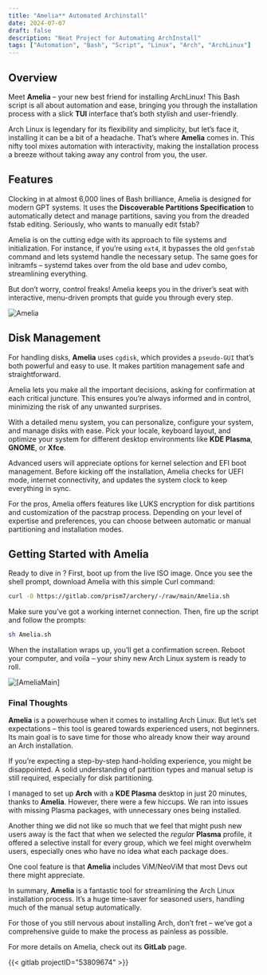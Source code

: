 ```yaml
---
title: "Amelia** Automated Archinstall"
date: 2024-07-07
draft: false
description: "Neat Project for Automating ArchInstall"
tags: ["Automation", "Bash", "Script", "Linux", "Arch", "ArchLinux"]
---
```

## Overview

Meet **Amelia** – your new best friend for installing ArchLinux! This Bash script is all about automation and ease, bringing you through the installation process with a slick **TUI** interface that’s both stylish and user-friendly.

Arch Linux is legendary for its flexibility and simplicity, but let’s face it, installing it can be a bit of a headache. That’s where **Amelia** comes in. This nifty tool mixes automation with interactivity, making the installation process a breeze without taking away any control from you, the user.

## Features

Clocking in at almost 6,000 lines of Bash brilliance, Amelia is designed for modern GPT systems. It uses the **Discoverable Partitions Specification** to automatically detect and manage partitions, saving you from the dreaded fstab editing. Seriously, who wants to manually edit fstab?

Amelia is on the cutting edge with its approach to file systems and initialization. For instance, if you’re using `ext4`, it bypasses the old `genfstab` command and lets systemd handle the necessary setup. The same goes for initramfs – systemd takes over from the old base and udev combo, streamlining everything.

But don’t worry, control freaks! Amelia keeps you in the driver’s seat with interactive, menu-driven prompts that guide you through every step.

![Amelia](https://i.imgur.com/IJqFrXI.jpeg)

## Disk Management

For handling disks, **Amelia** uses `cgdisk`, which provides a `pseudo-GUI` that’s both powerful and easy to use. It makes partition management safe and straightforward.

Amelia lets you make all the important decisions, asking for confirmation at each critical juncture. This ensures you’re always informed and in control, minimizing the risk of any unwanted surprises.

With a detailed menu system, you can personalize, configure your system, and manage disks with ease. Pick your locale, keyboard layout, and optimize your system for different desktop environments like **KDE Plasma**, **GNOME**, or **Xfce**.

Advanced users will appreciate options for kernel selection and EFI boot management. Before kicking off the installation, Amelia checks for UEFI mode, internet connectivity, and updates the system clock to keep everything in sync.

For the pros, Amelia offers features like LUKS encryption for disk partitions and customization of the pacstrap process. Depending on your level of expertise and preferences, you can choose between automatic or manual partitioning and installation modes.

## Getting Started with Amelia

Ready to dive in ? First, boot up from the live ISO image. Once you see the shell prompt, download Amelia with this simple Curl command:

```Bash
curl -O https://gitlab.com/prism7/archery/-/raw/main/Amelia.sh
```

Make sure you’ve got a working internet connection. Then, fire up the script and follow the prompts:

```Bash
sh Amelia.sh
```

When the installation wraps up, you’ll get a confirmation screen. Reboot your computer, and voila – your shiny new Arch Linux system is ready to roll.


![[AmeliaMain]](https://i.imgur.com/21bSdkY.jpeg)


### Final Thoughts

**Amelia** is a powerhouse when it comes to installing Arch Linux. But let’s set expectations – this tool is geared towards experienced users, not beginners. Its main goal is to save time for those who already know their way around an Arch installation.

If you’re expecting a step-by-step hand-holding experience, you might be disappointed. A solid understanding of partition types and manual setup is still required, especially for disk partitioning.

I managed to set up **Arch** with a **KDE Plasma** desktop in just 20 minutes, thanks to **Amelia**. However, there were a few hiccups. We ran into issues with missing Plasma packages, with unnecessary ones being installed.

Another thing we did not like so much that we feel that might push new users away is the fact that when we selected the *regular* **Plasma** profile, it offered a selective install for every group, which we feel might overwhelm users, especially ones who have no idea what each package does.

One cool feature is that **Amelia** includes ViM/NeoViM that most Devs out there might appreciate.

In summary, **Amelia** is a fantastic tool for streamlining the Arch Linux installation process. It’s a huge time-saver for seasoned users, handling much of the manual setup automatically.

For those of you still nervous about installing Arch, don’t fret – we’ve got a comprehensive guide to make the process as painless as possible.

For more details on Amelia, check out its **GitLab** page.

{{< gitlab projectID="53809674" >}}

